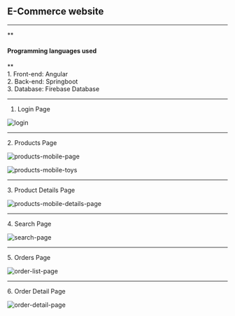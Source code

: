 **<h2>E-Commerce website</h2>**
<hr>
**<h4>Programming languages used</h4>** <br>
  1. Front-end: Angular <br>
  2. Back-end: Springboot <br>
  3. Database: Firebase Database <br>
<hr>
<div>

1. Login Page

![login](https://github.com/Suvam-Mondal/e-commerce-website/assets/14257800/106ed5c3-ca20-4a9d-82c2-93a09cd6a87c)

<hr>
2. Products Page

![products-mobile-page](https://github.com/Suvam-Mondal/e-commerce-website/assets/14257800/a43684dc-6b04-4ba7-8fc7-b5af97d6f7c9)

![products-mobile-toys](https://github.com/Suvam-Mondal/e-commerce-website/assets/14257800/4ddf2270-dbf9-4b47-ae48-c0fe912d25b6)

<hr>
3. Product Details Page

![products-mobile-details-page](https://github.com/Suvam-Mondal/e-commerce-website/assets/14257800/0e76f4fb-2cb6-4317-99d3-d5b23fd9659e)

<hr>
4. Search Page

![search-page](https://github.com/Suvam-Mondal/e-commerce-website/assets/14257800/3b37222f-5bc9-4b8a-8ab1-5e3d83bc02d2)

<hr>
5. Orders Page

![order-list-page](https://github.com/Suvam-Mondal/e-commerce-website/assets/14257800/120b2eda-0d77-4319-a96d-ca565a4bd497)

<hr>
6. Order Detail Page

![order-detail-page](https://github.com/Suvam-Mondal/e-commerce-website/assets/14257800/f56cfa9e-9caa-493c-a0a2-073399a8039d)

</div>
